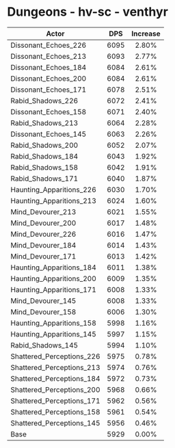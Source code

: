 # Dungeons - hv-sc - venthyr
| Actor | DPS | Increase |
|---|:---:|:---:|
|Dissonant_Echoes_226|6095|2.80%|
|Dissonant_Echoes_213|6093|2.77%|
|Dissonant_Echoes_184|6084|2.61%|
|Dissonant_Echoes_200|6084|2.61%|
|Dissonant_Echoes_171|6078|2.51%|
|Rabid_Shadows_226|6072|2.41%|
|Dissonant_Echoes_158|6071|2.40%|
|Rabid_Shadows_213|6064|2.28%|
|Dissonant_Echoes_145|6063|2.26%|
|Rabid_Shadows_200|6052|2.07%|
|Rabid_Shadows_184|6043|1.92%|
|Rabid_Shadows_158|6042|1.91%|
|Rabid_Shadows_171|6040|1.87%|
|Haunting_Apparitions_226|6030|1.70%|
|Haunting_Apparitions_213|6024|1.60%|
|Mind_Devourer_213|6021|1.55%|
|Mind_Devourer_200|6017|1.48%|
|Mind_Devourer_226|6016|1.47%|
|Mind_Devourer_184|6014|1.43%|
|Mind_Devourer_171|6013|1.42%|
|Haunting_Apparitions_184|6011|1.38%|
|Haunting_Apparitions_200|6009|1.35%|
|Haunting_Apparitions_171|6008|1.33%|
|Mind_Devourer_145|6008|1.33%|
|Mind_Devourer_158|6006|1.30%|
|Haunting_Apparitions_158|5998|1.16%|
|Haunting_Apparitions_145|5997|1.15%|
|Rabid_Shadows_145|5994|1.10%|
|Shattered_Perceptions_226|5975|0.78%|
|Shattered_Perceptions_213|5974|0.76%|
|Shattered_Perceptions_184|5972|0.73%|
|Shattered_Perceptions_200|5968|0.66%|
|Shattered_Perceptions_171|5962|0.56%|
|Shattered_Perceptions_158|5961|0.54%|
|Shattered_Perceptions_145|5956|0.46%|
|Base|5929|0.00%|
